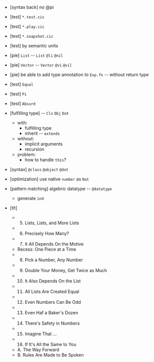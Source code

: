 - [syntax back] no @pi

- [test] `*.test.cic`
- [test] `*.play.cic`
- [test] `*.snapshot.cic`
- [test] by semantic units

- [pie] `List` -- `List` `@li` `@nil`
- [pie] `Vector` --  `Vector` `@vi` `@vil`

- [pie] be able to add type annotation to `Exp.fn` -- without return type

- [test] `Equal`
- [test] `Pi`
- [test] `Absurd`

- [fulfilling type] -- `Cls` `Obj` `Dot`
  - with:
    - fulfilling type
    - inherit -- `extends`
  - without:
    - implicit arguments
    - recursion
  - problem:
    - how to handle `this`?

- [syntax] `@class` `@object` `@dot`

- [optimization] use native `number` as `Nat`

- [pattern matching] algebric datatype -- `@datatype`
  - generate `ind`

- [tlt]
  - 5. Lists, Lists, and More Lists
  - 6. Precisely How Many?
  - 7. It All Depends On the Motive
  - Recess: One Piece at a Time
  - 8. Pick a Number, Any Number
  - 9. Double Your Money, Get Twice as Much
  - 10. It Also Depends On the List
  - 11. All Lists Are Created Equal
  - 12. Even Numbers Can Be Odd
  - 13. Even Haf a Baker's Dozen
  - 14. There's Safety in Numbers
  - 15. Imagine That ...
  - 16. If It's All the Same to You
  - A. The Way Forward
  - B. Rules Are Made to Be Spoken
